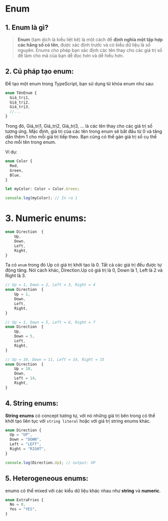 # Enum

## 1. Enum là gì?

> **Enum** (tạm dịch là kiểu liệt kê) là một cách để **định nghĩa một tập hợp các hằng số có tên**, được xác định trước và có kiểu dữ liệu là số nguyên. Enums cho phép bạn xác định các tên thay cho các giá trị số để làm cho mã của bạn dễ đọc hơn và dễ hiểu hơn.

## 2. Cú pháp tạo enum:

Để tạo một enum trong TypeScript, bạn sử dụng từ khóa enum như sau:

```ts
enum TênEnum {
  Giá_trị1,
  Giá_trị2,
  Giá_trị3,
  //...
}
```

Trong đó, Giá_trị1, Giá_trị2, Giá_trị3, ... là các tên thay cho các giá trị số tương ứng. Mặc định, giá trị của các tên trong enum sẽ bắt đầu từ 0 và tăng dần thêm 1 cho mỗi giá trị tiếp theo. Bạn cũng có thể gán giá trị số cụ thể cho mỗi tên trong enum.

Ví dụ:

```ts
enum Color {
  Red,
  Green,
  Blue,
}

let myColor: Color = Color.Green;

console.log(myColor); // In ra 1
```

# 3. Numeric enums:

```js
enum Direction  {
    Up,
    Down,
    Left,
    Right,
}
```

Ta có `enum` trong đó Up có giá trị khởi tạo là 0. Tất cả các giá trị đều được tự động tăng. Nói cách khác, Direction.Up có giá trị là 0, Down là 1, Left là 2 và Right là 3.

```js
// Up = 1, Down = 2, Left = 3, Right = 4
enum Direction  {
    Up = 1,
    Down,
    Left,
    Right,
}

// Up = 1, Down = 5, Left = 6, Right = 7
enum Direction  {
    Up,
    Down = 5,
    Left,
    Right,
}

// Up = 10, Down = 11, Left = 14, Right = 15
enum Direction  {
    Up = 10,
    Down,
    Left = 14,
    Right,
}
```

## 4. String enums:

**String enums** có concept tương tự, với nó những giá trị bên trong có thể khởi tạo liên tục với `string literal` hoặc với giá trị string enums khác.

```ts
enum Direction {
  Up = "UP",
  Down = "DOWN",
  Left = "LEFT",
  Right = "RIGHT",
}

console.log(Direction.Up); // output: UP
```

## 5. Heterogeneous enums:

enums có thể mixed với các kiểu dữ liệu khác nhau như **string** và **numeric**.

```ts
enum ExtraFries {
  No = 0,
  Yes = "YES",
}
```
